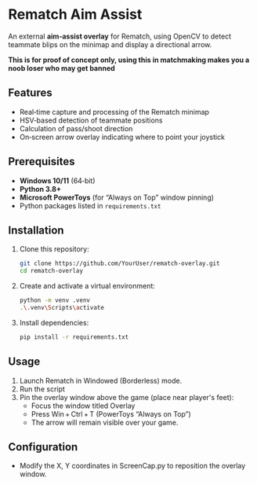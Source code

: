 # Rematch Aim Assist

An external **aim‑assist overlay** for Rematch, using OpenCV to detect teammate blips on the minimap and display a directional arrow.

**This is for proof of concept only, using this in matchmaking makes you a noob loser who may get banned**

## Features

- Real‑time capture and processing of the Rematch minimap  
- HSV‑based detection of teammate positions  
- Calculation of pass/shoot direction  
- On‑screen arrow overlay indicating where to point your joystick

## Prerequisites

- **Windows 10/11** (64‑bit)  
- **Python 3.8+**  
- **Microsoft PowerToys** (for “Always on Top” window pinning)  
- Python packages listed in `requirements.txt`

## Installation

1. Clone this repository:  
   ```bash
   git clone https://github.com/YourUser/rematch-overlay.git
   cd rematch-overlay
2. Create and activate a virtual environment:
   ```bash
   python -m venv .venv
   .\.venv\Scripts\activate
3. Install dependencies:
   ```bash
   pip install -r requirements.txt

## Usage

1. Launch Rematch in Windowed (Borderless) mode.
2. Run the script
3. Pin the overlay window above the game (place near player's feet):
   - Focus the window titled Overlay
   - Press Win + Ctrl + T (PowerToys “Always on Top”)
   - The arrow will remain visible over your game.

## Configuration

- Modify the X, Y coordinates in ScreenCap.py to reposition the overlay window.
